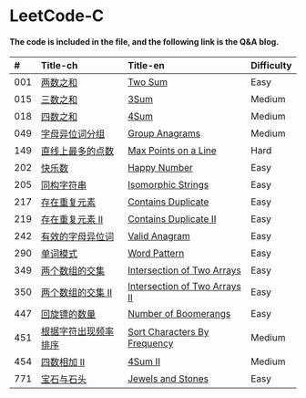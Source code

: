 # LeetCode-C
#### The code is included in the file, and the following link is the Q&A blog.<br/>

| # | Title-ch | Title-en | Difficulty |
| :----- | :------------------------- | :------------------------- | :----- |
| 001 | [两数之和](https://messi1002.top/2019/03/22/LeetCode-1-%E4%B8%A4%E6%95%B0%E4%B9%8B%E5%92%8C%EF%BC%88Easy%EF%BC%89C%E8%AF%AD%E8%A8%80%E9%A2%98%E8%A7%A3/) | [Two Sum](https://messi1002.top/2019/03/22/LeetCode-1-%E4%B8%A4%E6%95%B0%E4%B9%8B%E5%92%8C%EF%BC%88Easy%EF%BC%89C%E8%AF%AD%E8%A8%80%E9%A2%98%E8%A7%A3/) | Easy |
| 015 | [三数之和](https://messi1002.top/2019/03/23/LeetCode-15-%E4%B8%89%E6%95%B0%E4%B9%8B%E5%92%8C%EF%BC%88Medium%EF%BC%89C%E8%AF%AD%E8%A8%80%E9%A2%98%E8%A7%A3/) | [3Sum](https://messi1002.top/2019/03/23/LeetCode-15-%E4%B8%89%E6%95%B0%E4%B9%8B%E5%92%8C%EF%BC%88Medium%EF%BC%89C%E8%AF%AD%E8%A8%80%E9%A2%98%E8%A7%A3/) | Medium |
| 018 | [四数之和](https://messi1002.top/2019/03/24/LeetCode-18-%E5%9B%9B%E6%95%B0%E4%B9%8B%E5%92%8C%EF%BC%88Medium%EF%BC%89C%E8%AF%AD%E8%A8%80%E9%A2%98%E8%A7%A3/) | [4Sum](https://messi1002.top/2019/03/24/LeetCode-18-%E5%9B%9B%E6%95%B0%E4%B9%8B%E5%92%8C%EF%BC%88Medium%EF%BC%89C%E8%AF%AD%E8%A8%80%E9%A2%98%E8%A7%A3/) | Medium |
| 049 | [字母异位词分组](https://messi1002.top/2019/03/24/LeetCode-49-%E5%AD%97%E6%AF%8D%E5%BC%82%E4%BD%8D%E8%AF%8D%E5%88%86%E7%BB%84%EF%BC%88Medium%EF%BC%89C%E8%AF%AD%E8%A8%80%E9%A2%98%E8%A7%A3/) | [Group Anagrams](https://messi1002.top/2019/03/24/LeetCode-49-%E5%AD%97%E6%AF%8D%E5%BC%82%E4%BD%8D%E8%AF%8D%E5%88%86%E7%BB%84%EF%BC%88Medium%EF%BC%89C%E8%AF%AD%E8%A8%80%E9%A2%98%E8%A7%A3/) | Medium |
| 149 | [直线上最多的点数](https://messi1002.top/2019/03/26/LeetCode-149-%E7%9B%B4%E7%BA%BF%E4%B8%8A%E6%9C%80%E5%A4%9A%E7%9A%84%E7%82%B9%E6%95%B0%EF%BC%88Hard%EF%BC%89C%E8%AF%AD%E8%A8%80%E9%A2%98%E8%A7%A3/) | [Max Points on a Line](https://messi1002.top/2019/03/26/LeetCode-149-%E7%9B%B4%E7%BA%BF%E4%B8%8A%E6%9C%80%E5%A4%9A%E7%9A%84%E7%82%B9%E6%95%B0%EF%BC%88Hard%EF%BC%89C%E8%AF%AD%E8%A8%80%E9%A2%98%E8%A7%A3/) | Hard |
| 202 | [快乐数](https://messi1002.top/2019/03/20/LeetCode-202-%E5%BF%AB%E4%B9%90%E6%95%B0%EF%BC%88Easy%EF%BC%89C%E8%AF%AD%E8%A8%80%E9%A2%98%E8%A7%A3/#more) | [Happy Number](https://messi1002.top/2019/03/20/LeetCode-202-%E5%BF%AB%E4%B9%90%E6%95%B0%EF%BC%88Easy%EF%BC%89C%E8%AF%AD%E8%A8%80%E9%A2%98%E8%A7%A3/#more) | Easy |
| 205 | [同构字符串](https://messi1002.top/2019/03/21/LeetCode-205-%E5%90%8C%E6%9E%84%E5%AD%97%E7%AC%A6%E4%B8%B2%EF%BC%88Easy%EF%BC%89C%E8%AF%AD%E8%A8%80%E9%A2%98%E8%A7%A3/) | [Isomorphic Strings](https://messi1002.top/2019/03/21/LeetCode-205-%E5%90%8C%E6%9E%84%E5%AD%97%E7%AC%A6%E4%B8%B2%EF%BC%88Easy%EF%BC%89C%E8%AF%AD%E8%A8%80%E9%A2%98%E8%A7%A3/) | Easy |
| 217 | [存在重复元素](https://messi1002.top/2019/03/20/LeetCode-217-%E5%AD%98%E5%9C%A8%E9%87%8D%E5%A4%8D%E5%85%83%E7%B4%A0%EF%BC%88Easy%EF%BC%89C%E8%AF%AD%E8%A8%80%E9%A2%98%E8%A7%A3/) | [Contains Duplicate](https://messi1002.top/2019/03/20/LeetCode-217-%E5%AD%98%E5%9C%A8%E9%87%8D%E5%A4%8D%E5%85%83%E7%B4%A0%EF%BC%88Easy%EF%BC%89C%E8%AF%AD%E8%A8%80%E9%A2%98%E8%A7%A3/) | Easy |
| 219 | [存在重复元素 II](https://messi1002.top/2019/03/27/LeetCode-219-%E5%AD%98%E5%9C%A8%E9%87%8D%E5%A4%8D%E5%85%83%E7%B4%A0-II%EF%BC%88Easy%EF%BC%89C%E8%AF%AD%E8%A8%80%E9%A2%98%E8%A7%A3/) | [Contains Duplicate II](https://messi1002.top/2019/03/27/LeetCode-219-%E5%AD%98%E5%9C%A8%E9%87%8D%E5%A4%8D%E5%85%83%E7%B4%A0-II%EF%BC%88Easy%EF%BC%89C%E8%AF%AD%E8%A8%80%E9%A2%98%E8%A7%A3/) | Easy |
| 242 | [有效的字母异位词](https://messi1002.top/2019/03/20/LeetCode-242-%E6%9C%89%E6%95%88%E7%9A%84%E5%AD%97%E6%AF%8D%E5%BC%82%E4%BD%8D%E8%AF%8D%EF%BC%88Easy%EF%BC%89C%E8%AF%AD%E8%A8%80%E9%A2%98%E8%A7%A3/) | [Valid Anagram](https://messi1002.top/2019/03/20/LeetCode-242-%E6%9C%89%E6%95%88%E7%9A%84%E5%AD%97%E6%AF%8D%E5%BC%82%E4%BD%8D%E8%AF%8D%EF%BC%88Easy%EF%BC%89C%E8%AF%AD%E8%A8%80%E9%A2%98%E8%A7%A3/) |  Easy | 
| 290 | [单词模式](https://messi1002.top/2019/03/23/LeetCode-290-%E5%8D%95%E8%AF%8D%E6%A8%A1%E5%BC%8F%EF%BC%88Easy%EF%BC%89C%E8%AF%AD%E8%A8%80%E9%A2%98%E8%A7%A3/) | [Word Pattern](https://messi1002.top/2019/03/23/LeetCode-290-%E5%8D%95%E8%AF%8D%E6%A8%A1%E5%BC%8F%EF%BC%88Easy%EF%BC%89C%E8%AF%AD%E8%A8%80%E9%A2%98%E8%A7%A3/) | Easy |
| 349 | [两个数组的交集](https://messi1002.top/2019/03/19/LeetCode-349-%E4%B8%A4%E4%B8%AA%E6%95%B0%E7%BB%84%E7%9A%84%E4%BA%A4%E9%9B%86%EF%BC%88Easy%EF%BC%89C%E8%AF%AD%E8%A8%80%E9%A2%98%E8%A7%A3/) | [Intersection of Two Arrays](https://messi1002.top/2019/03/19/LeetCode-349-%E4%B8%A4%E4%B8%AA%E6%95%B0%E7%BB%84%E7%9A%84%E4%BA%A4%E9%9B%86%EF%BC%88Easy%EF%BC%89C%E8%AF%AD%E8%A8%80%E9%A2%98%E8%A7%A3/) | Easy |
| 350 | [两个数组的交集 II](https://messi1002.top/2019/03/19/LeetCode-350-%E4%B8%A4%E4%B8%AA%E6%95%B0%E7%BB%84%E7%9A%84%E4%BA%A4%E9%9B%86-II%EF%BC%88Easy%EF%BC%89C%E8%AF%AD%E8%A8%80%E9%A2%98%E8%A7%A3/) | [Intersection of Two Arrays II](https://messi1002.top/2019/03/19/LeetCode-350-%E4%B8%A4%E4%B8%AA%E6%95%B0%E7%BB%84%E7%9A%84%E4%BA%A4%E9%9B%86-II%EF%BC%88Easy%EF%BC%89C%E8%AF%AD%E8%A8%80%E9%A2%98%E8%A7%A3/) | Easy |
| 447 | [回旋镖的数量](https://messi1002.top/2019/03/26/LeetCode-447-%E5%9B%9E%E6%97%8B%E9%95%96%E7%9A%84%E6%95%B0%E9%87%8F%EF%BC%88Easy%EF%BC%89C%E8%AF%AD%E8%A8%80%E9%A2%98%E8%A7%A3/) | [Number of Boomerangs](https://messi1002.top/2019/03/26/LeetCode-447-%E5%9B%9E%E6%97%8B%E9%95%96%E7%9A%84%E6%95%B0%E9%87%8F%EF%BC%88Easy%EF%BC%89C%E8%AF%AD%E8%A8%80%E9%A2%98%E8%A7%A3/) | Easy |
| 451 | [根据字符出现频率排序](https://messi1002.top/2019/03/21/LeetCode-451-%E6%A0%B9%E6%8D%AE%E5%AD%97%E7%AC%A6%E5%87%BA%E7%8E%B0%E9%A2%91%E7%8E%87%E6%8E%92%E5%BA%8F%EF%BC%88Medium%EF%BC%89C%E8%AF%AD%E8%A8%80%E9%A2%98%E8%A7%A3/) | [Sort Characters By Frequency](https://messi1002.top/2019/03/21/LeetCode-451-%E6%A0%B9%E6%8D%AE%E5%AD%97%E7%AC%A6%E5%87%BA%E7%8E%B0%E9%A2%91%E7%8E%87%E6%8E%92%E5%BA%8F%EF%BC%88Medium%EF%BC%89C%E8%AF%AD%E8%A8%80%E9%A2%98%E8%A7%A3/) | Medium |
| 454 | [四数相加 Ⅱ](https://messi1002.top/2019/03/24/LeetCode-454-%E5%9B%9B%E6%95%B0%E7%9B%B8%E5%8A%A0-II%EF%BC%88Medium%EF%BC%89C%E8%AF%AD%E8%A8%80%E9%A2%98%E8%A7%A3/) | [4Sum II](https://messi1002.top/2019/03/24/LeetCode-454-%E5%9B%9B%E6%95%B0%E7%9B%B8%E5%8A%A0-II%EF%BC%88Medium%EF%BC%89C%E8%AF%AD%E8%A8%80%E9%A2%98%E8%A7%A3/) | Medium |
| 771 | [宝石与石头](https://messi1002.top/2019/03/23/LeetCode-771-%E5%AE%9D%E7%9F%B3%E4%B8%8E%E7%9F%B3%E5%A4%B4%EF%BC%88Easy%EF%BC%89C%E8%AF%AD%E8%A8%80%E9%A2%98%E8%A7%A3/) | [Jewels and Stones](https://messi1002.top/2019/03/23/LeetCode-771-%E5%AE%9D%E7%9F%B3%E4%B8%8E%E7%9F%B3%E5%A4%B4%EF%BC%88Easy%EF%BC%89C%E8%AF%AD%E8%A8%80%E9%A2%98%E8%A7%A3/) | Easy |
